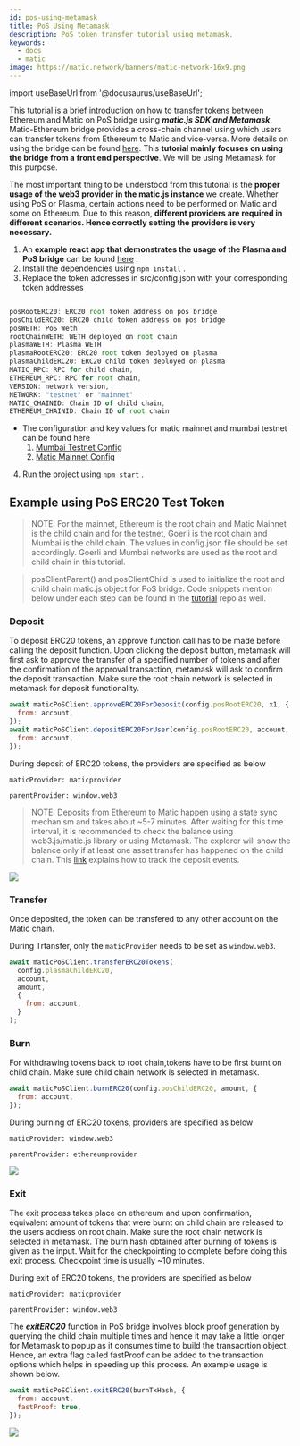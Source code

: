 ```yaml
---
id: pos-using-metamask
title: PoS Using Metamask
description: PoS token transfer tutorial using metamask.
keywords:
  - docs
  - matic
image: https://matic.network/banners/matic-network-16x9.png
---
```


import useBaseUrl from '@docusaurus/useBaseUrl';

This tutorial is a brief introduction on how to transfer tokens between Ethereum and Matic on PoS bridge using **_matic.js SDK and Metamask_**. Matic-Ethereum bridge provides a cross-chain channel using which users can transfer tokens from Ethereum to Matic and vice-versa. More details on using the bridge can be found [here](/docs/develop/ethereum-matic/pos/getting-started). This **tutorial mainly focuses on using the bridge from a front end perspective**. We will be using Metamask for this purpose.

The most important thing to be understood from this tutorial is the **proper usage of the web3 provider in the matic.js instance** we create. Whether using PoS or Plasma, certain actions need to be performed on Matic and some on Ethereum. Due to this reason, **different providers are required in different scenarios. Hence correctly setting the providers is very necessary.**

1. An **example react app that demonstrates the usage of the Plasma and PoS bridge** can be found [here](https://github.com/maticnetwork/pos-plasma-tutorial) .
2. Install the dependencies using `npm install` .
3. Replace the token addresses in src/config.json with your corresponding token addresses

```jsx

posRootERC20: ERC20 root token address on pos bridge
posChildERC20: ERC20 child token address on pos bridge
posWETH: PoS Weth
rootChainWETH: WETH deployed on root chain
plasmaWETH: Plasma WETH
plasmaRootERC20: ERC20 root token deployed on plasma
plasmaChildERC20: ERC20 child token deployed on plasma
MATIC_RPC: RPC for child chain,
ETHEREUM_RPC: RPC for root chain,
VERSION: network version,
NETWORK: "testnet" or "mainnet"
MATIC_CHAINID: Chain ID of child chain,
ETHEREUM_CHAINID: Chain ID of root chain

```

- The configuration and key values for matic mainnet and mumbai testnet can be found here
  1. [Mumbai Testnet Config](https://static.matic.network/network/testnet/mumbai/index.json)
  2. [Matic Mainnet Config](https://static.matic.network/network/mainnet/v1/index.json)

4. Run the project using `npm start` .

## Example using PoS ERC20 Test Token

> NOTE: For the mainnet, Ethereum is the root chain and Matic Mainnet is the child chain and for the testnet, Goerli is the root chain and Mumbai is the child chain. The values in config.json file should be set accordingly. Goerli and Mumbai networks are used as the root and child chain in this tutorial.

> posClientParent() and posClientChild is used to initialize the root and child chain matic.js object for PoS bridge. Code snippets mention below under each step can be found in the [tutorial](https://github.com/maticnetwork/pos-plasma-tutorial) repo as well.

### Deposit

To deposit ERC20 tokens, an approve function call has to be made before calling the deposit function. Upon clicking the deposit button, metamask will first ask to approve the transfer of a specified number of tokens and after the confirmation of the approval transaction, metamask will ask to confirm the deposit transaction. Make sure the root chain network is selected in metamask for deposit functionality.

```js
await maticPoSClient.approveERC20ForDeposit(config.posRootERC20, x1, {
  from: account,
});
await maticPoSClient.depositERC20ForUser(config.posRootERC20, account, amount, {
  from: account,
});
```

During deposit of ERC20 tokens, the providers are specified as below

`maticProvider: maticprovider`

`parentProvider: window.web3`

> NOTE: Deposits from Ethereum to Matic happen using a state sync mechanism and takes about ~5-7 minutes. After waiting for this time interval, it is recommended to check the balance using web3.js/matic.js library or using Metamask. The explorer will show the balance only if at least one asset transfer has happened on the child chain. This [link](/docs/develop/tools/deposit-withdraw-status/) explains how to track the deposit events.

<div
        style={{
          display: "flex",
          justifyContent: "center",
          alignItems: "center"
        }}
      >
        <img src={useBaseUrl("img/pos-using-metamask/deposit.png")} />
</div>

### Transfer

Once deposited, the token can be transfered to any other account on the Matic chain.

During Trtansfer, only the `maticProvider` needs to be set as `window.web3`.

```js
await maticPoSClient.transferERC20Tokens(
  config.plasmaChildERC20,
  account,
  amount,
  {
    from: account,
  }
);
```

### Burn

For withdrawing tokens back to root chain,tokens have to be first burnt on child chain. Make sure child chain network is selected in metamask.

```js
await maticPoSClient.burnERC20(config.posChildERC20, amount, {
  from: account,
});
```

During burning of ERC20 tokens, providers are specified as below

`maticProvider: window.web3`

`parentProvider: ethereumprovider`

<div
        style={{
          display: "flex",
          justifyContent: "center",
          alignItems: "center"
        }}
      >
        <img src={useBaseUrl("img/pos-using-metamask/burn.png")} />
</div>

### Exit

The exit process takes place on ethereum and upon confirmation, equivalent amount of tokens that were burnt on child chain are released to the users address on root chain. Make sure the root chain network is selected in metamask. The burn hash obtained after burning of tokens is given as the input. Wait for the checkpointing to complete before doing this exit process. Checkpoint time is usually ~10 minutes.

During exit of ERC20 tokens, the providers are specified as below

`maticProvider: maticprovider`

`parentProvider: window.web3`

The **_exitERC20_** function in PoS bridge involves block proof generation by querying the child chain multiple times and hence it may take a little longer for Metamask to popup as it consumes time to build the transacrtion object. Hence, an extra flag called fastProof can be added to the transaction options which helps in speeding up this process. An example usage is shown below.

```js
await maticPoSClient.exitERC20(burnTxHash, {
  from: account,
  fastProof: true,
});
```

<div
        style={{
          display: "flex",
          justifyContent: "center",
          alignItems: "center"
        }}
      >
        <img src={useBaseUrl("img/pos-using-metamask/exit.png")} />
</div>
